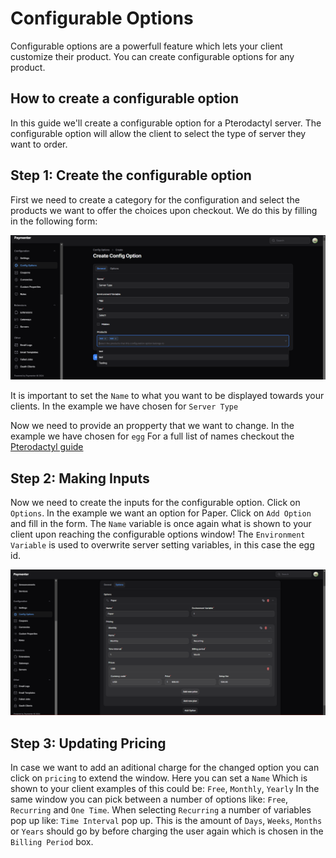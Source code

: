 # Configurable Options

Configurable options are a powerfull feature which lets your client customize their product. You can create configurable options for any product.

## How to create a configurable option

In this guide we'll create a configurable option for a Pterodactyl server. The configurable option will allow the client to select the type of server they want to order.

## Step 1: Create the configurable option

First we need to create a category for the configuration and select the products we want to offer the choices upon checkout. We do this by filling in the following form:

![image](/assets/images/guides/config-options/configurable-options-overview.png)

It is important to set the `Name` to what you want to be displayed towards your clients. In the example we have chosen for `Server Type`

Now we need to provide an propperty that we want to change. In the example we have chosen for `egg`
For a full list of names checkout the [Pterodactyl guide](../extensions/pterodactyl.md)


## Step 2: Making Inputs

Now we need to create the inputs for the configurable option. Click on `Options`.
In the example we want an option for Paper. Click on `Add Option` and fill in the form.
The `Name` variable is once again what is shown to your client upon reaching the configurable options window!
The `Environment Variable` is used to overwrite server setting variables, in this case the egg id.

![image](/assets/images/guides/config-options/configurable-options-config.png)

## Step 3: Updating Pricing

In case we want to add an aditional charge for the changed option you can click on `pricing` to extend the window.
Here you can set a `Name` Which is shown to your client examples of this could be: `Free`, `Monthly`, `Yearly`
In the same window you can pick between a number of options like: `Free`, `Recurring` and `One Time`.
When selecting `Recurring` a number of variables pop up like: `Time Interval` pop up. This is the amount of `Days`, `Weeks`, `Months` or `Years` should go by before charging the user again which is chosen in the `Billing Period` box.
